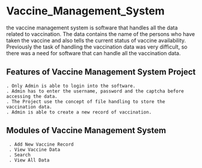 # Vaccine_Management_System
the vaccine management system is software that handles all the data related to vaccination. The data contains the name of the persons who have taken the vaccine and also tells the current status of vaccine availability. Previously the task of handling the vaccination data was very difficult, so there was a need for software that can handle all the vaccination data.
## Features of Vaccine Management System Project
    . Only Admin is able to login into the software.
    . Admin has to enter the username, password and the captcha before accessing the data.
    . The Project use the concept of file handling to store the vaccination data.
    . Admin is able to create a new record of vaccination.
    
## Modules of Vaccine Management System

     . Add New Vaccine Record
     . View Vaccine Data
     . Search
     . View All Data
